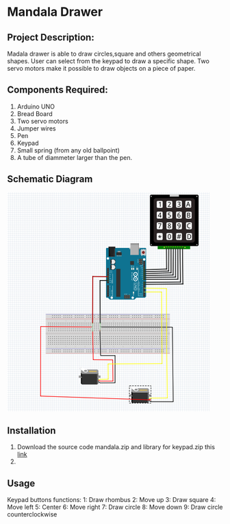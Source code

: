 # Mandala Drawer
## Project Description:
Madala drawer is able to draw  circles,square and others geometrical shapes. User can select from the keypad to draw a specific shape.
Two servo motors make it possible to draw objects on a piece of paper.

## Components Required:
1.	Arduino UNO
2.	Bread Board
3.	Two servo motors
4.	Jumper wires 
5.	Pen
6.	Keypad
7.	Small spring (from any old ballpoint)
8.	A tube of diammeter larger than the pen.


## Schematic Diagram
![Schematic](https://github.com/artyar-tui/mandala-drawer/blob/master/Schematic/Schematic.PNG)

## Installation
1. Download the source code mandala.zip and library for keypad.zip this [link](https://github.com/artyar-tui/mandala-drawer)
2. 

## Usage
Keypad buttons functions:
1:  Draw rhombus
2:  Move up
3:  Draw square
4:  Move left
5:  Center
6:  Move right
7:  Draw circle
8:  Move down
9:  Draw circle counterclockwise
